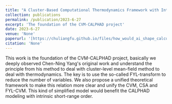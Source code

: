 ```yaml
---
title: "A Cluster-Based Computational Thermodynamics Framework with Intrinsic Chemical Short-Range Order: Part I. Configurational Contribution"
collection: publications
permalink: /publication/2023-6-27
excerpt: 'The foundation of the CVM-CALPHAD project'
date: 2023-6-27
venue: 'None'
paperurl: '[https://chuliangfu.github.io/files/how_would_ai_shape_calculation.pdf](https://arxiv.org/abs/2306.15384)'
citation: 'None'
---
```


This work is the foundation of the CVM-CALPHAD project, basically we deeply observed Chen-Ning Yang's original work and understand the principle from his method to deal with cluster-level mean-field method to deal with thermodynamics. The key is to use the so-called FYL-transform to reduce the number of variables. We also propose a unified theoretical framework to make this relation more clear and unify the CVM, CSA and FYL-CVM. This kind of simplified model would benefit the CALPHAD modeling with intrinsic short-range order.
